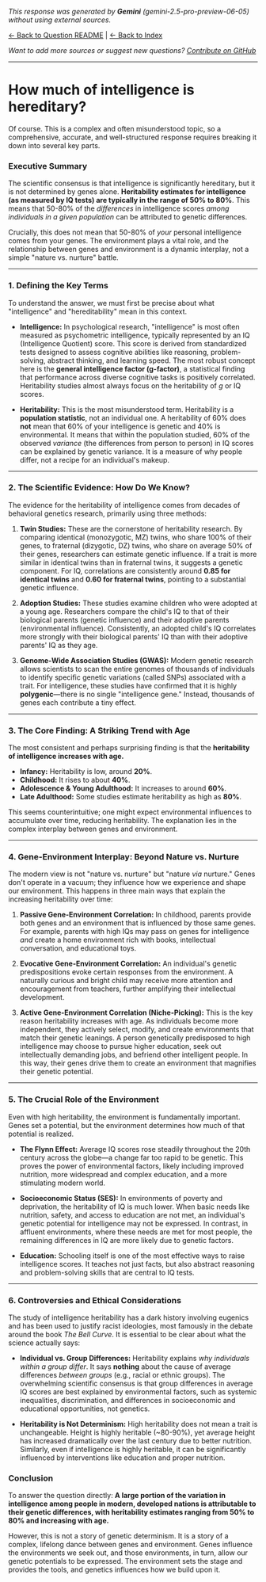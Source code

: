 <!-- 
Generated by: gemini
Model: gemini-2.5-pro-preview-06-05
Prompt type: default
Generated at: 2025-06-09T22:11:09.138054
-->

*This response was generated by **Gemini** (gemini-2.5-pro-preview-06-05) without using external sources.*

[← Back to Question README](README.md) | [← Back to Index](../README.md)

*Want to add more sources or suggest new questions? [Contribute on GitHub](https://github.com/justinwest/SuggestedSources)*

---

# How much of intelligence is hereditary?

Of course. This is a complex and often misunderstood topic, so a comprehensive, accurate, and well-structured response requires breaking it down into several key parts.

### Executive Summary

The scientific consensus is that intelligence is significantly hereditary, but it is not determined by genes alone. **Heritability estimates for intelligence (as measured by IQ tests) are typically in the range of 50% to 80%**. This means that 50-80% of the *differences* in intelligence scores *among individuals in a given population* can be attributed to genetic differences.

Crucially, this does not mean that 50-80% of *your* personal intelligence comes from your genes. The environment plays a vital role, and the relationship between genes and environment is a dynamic interplay, not a simple "nature vs. nurture" battle.

---

### 1. Defining the Key Terms

To understand the answer, we must first be precise about what "intelligence" and "hereditability" mean in this context.

*   **Intelligence:** In psychological research, "intelligence" is most often measured as psychometric intelligence, typically represented by an IQ (Intelligence Quotient) score. This score is derived from standardized tests designed to assess cognitive abilities like reasoning, problem-solving, abstract thinking, and learning speed. The most robust concept here is the **general intelligence factor (g-factor)**, a statistical finding that performance across diverse cognitive tasks is positively correlated. Heritability studies almost always focus on the heritability of *g* or IQ scores.

*   **Heritability:** This is the most misunderstood term. Heritability is a **population statistic**, not an individual one. A heritability of 60% does **not** mean that 60% of your intelligence is genetic and 40% is environmental. It means that within the population studied, 60% of the observed *variance* (the differences from person to person) in IQ scores can be explained by genetic variance. It is a measure of why people differ, not a recipe for an individual's makeup.

---

### 2. The Scientific Evidence: How Do We Know?

The evidence for the heritability of intelligence comes from decades of behavioral genetics research, primarily using three methods:

1.  **Twin Studies:** These are the cornerstone of heritability research. By comparing identical (monozygotic, MZ) twins, who share 100% of their genes, to fraternal (dizygotic, DZ) twins, who share on average 50% of their genes, researchers can estimate genetic influence. If a trait is more similar in identical twins than in fraternal twins, it suggests a genetic component. For IQ, correlations are consistently around **0.85 for identical twins** and **0.60 for fraternal twins**, pointing to a substantial genetic influence.

2.  **Adoption Studies:** These studies examine children who were adopted at a young age. Researchers compare the child's IQ to that of their biological parents (genetic influence) and their adoptive parents (environmental influence). Consistently, an adopted child's IQ correlates more strongly with their biological parents' IQ than with their adoptive parents' IQ as they age.

3.  **Genome-Wide Association Studies (GWAS):** Modern genetic research allows scientists to scan the entire genomes of thousands of individuals to identify specific genetic variations (called SNPs) associated with a trait. For intelligence, these studies have confirmed that it is highly **polygenic**—there is no single "intelligence gene." Instead, thousands of genes each contribute a tiny effect.

---

### 3. The Core Finding: A Striking Trend with Age

The most consistent and perhaps surprising finding is that the **heritability of intelligence increases with age.**

*   **Infancy:** Heritability is low, around **20%**.
*   **Childhood:** It rises to about **40%**.
*   **Adolescence & Young Adulthood:** It increases to around **60%**.
*   **Late Adulthood:** Some studies estimate heritability as high as **80%**.

This seems counterintuitive; one might expect environmental influences to accumulate over time, reducing heritability. The explanation lies in the complex interplay between genes and environment.

---

### 4. Gene-Environment Interplay: Beyond Nature vs. Nurture

The modern view is not "nature vs. nurture" but "nature *via* nurture." Genes don't operate in a vacuum; they influence how we experience and shape our environment. This happens in three main ways that explain the increasing heritability over time:

1.  **Passive Gene-Environment Correlation:** In childhood, parents provide both genes and an environment that is influenced by those same genes. For example, parents with high IQs may pass on genes for intelligence *and* create a home environment rich with books, intellectual conversation, and educational toys.

2.  **Evocative Gene-Environment Correlation:** An individual's genetic predispositions evoke certain responses from the environment. A naturally curious and bright child may receive more attention and encouragement from teachers, further amplifying their intellectual development.

3.  **Active Gene-Environment Correlation (Niche-Picking):** This is the key reason heritability increases with age. As individuals become more independent, they actively select, modify, and create environments that match their genetic leanings. A person genetically predisposed to high intelligence may choose to pursue higher education, seek out intellectually demanding jobs, and befriend other intelligent people. In this way, their genes drive them to create an environment that magnifies their genetic potential.

---

### 5. The Crucial Role of the Environment

Even with high heritability, the environment is fundamentally important. Genes set a potential, but the environment determines how much of that potential is realized.

*   **The Flynn Effect:** Average IQ scores rose steadily throughout the 20th century across the globe—a change far too rapid to be genetic. This proves the power of environmental factors, likely including improved nutrition, more widespread and complex education, and a more stimulating modern world.

*   **Socioeconomic Status (SES):** In environments of poverty and deprivation, the heritability of IQ is much lower. When basic needs like nutrition, safety, and access to education are not met, an individual's genetic potential for intelligence may not be expressed. In contrast, in affluent environments, where these needs are met for most people, the remaining differences in IQ are more likely due to genetic factors.

*   **Education:** Schooling itself is one of the most effective ways to raise intelligence scores. It teaches not just facts, but also abstract reasoning and problem-solving skills that are central to IQ tests.

---

### 6. Controversies and Ethical Considerations

The study of intelligence heritability has a dark history involving eugenics and has been used to justify racist ideologies, most famously in the debate around the book *The Bell Curve*. It is essential to be clear about what the science actually says:

*   **Individual vs. Group Differences:** Heritability explains *why individuals within a group differ*. It says **nothing** about the cause of average differences *between groups* (e.g., racial or ethnic groups). The overwhelming scientific consensus is that group differences in average IQ scores are best explained by environmental factors, such as systemic inequalities, discrimination, and differences in socioeconomic and educational opportunities, not genetics.

*   **Heritability is Not Determinism:** High heritability does not mean a trait is unchangeable. Height is highly heritable (~80-90%), yet average height has increased dramatically over the last century due to better nutrition. Similarly, even if intelligence is highly heritable, it can be significantly influenced by interventions like education and proper nutrition.

### Conclusion

To answer the question directly: **A large portion of the variation in intelligence among people in modern, developed nations is attributable to their genetic differences, with heritability estimates ranging from 50% to 80% and increasing with age.**

However, this is not a story of genetic determinism. It is a story of a complex, lifelong dance between genes and environment. Genes influence the environments we seek out, and those environments, in turn, allow our genetic potentials to be expressed. The environment sets the stage and provides the tools, and genetics influences how we build upon it.